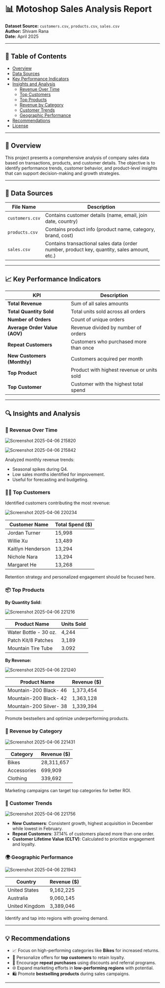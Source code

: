 # 📊 Motoshop Sales Analysis Report

**Dataset Source:** `customers.csv`, `products.csv`, `sales.csv`  
**Author:** Shivam Rana  
**Date:** April 2025

---

## 📌 Table of Contents
- [Overview](#overview)
- [Data Sources](#data-sources)
- [Key Performance Indicators](#key-performance-indicators)
- [Insights and Analysis](#insights-and-analysis)
  - [Revenue Over Time](#revenue-over-time)
  - [Top Customers](#top-customers)
  - [Top Products](#top-products)
  - [Revenue by Category](#revenue-by-category)
  - [Customer Trends](#customer-trends)
  - [Geographic Performance](#geographic-performance)
- [Recommendations](#recommendations)
- [License](#license)

---

## 📖 Overview

This project presents a comprehensive analysis of company sales data based on transactions, products, and customer details. The objective is to identify performance trends, customer behavior, and product-level insights that can support decision-making and growth strategies.

---

## 📂 Data Sources

| File Name           | Description                                        |
|---------------------|----------------------------------------------------|
| `customers.csv` | Contains customer details (name, email, join date, country) |
| `products.csv`  | Contains product info (product name, category, brand, cost) |
| `sales.csv`    | Contains transactional sales data (order number, product key, quantity, sales amount, etc.) |

---

## 📈 Key Performance Indicators

| KPI                          |  Description                                      |
|------------------------------|---------------------------------------------------|
| **Total Revenue**            | Sum of all sales amounts                          |
| **Total Quantity Sold**      | Total units sold across all orders                |
| **Number of Orders**         | Count of unique orders                            |
| **Average Order Value (AOV)**| Revenue divided by number of orders               |
| **Repeat Customers**         | Customers who purchased more than once            |
| **New Customers (Monthly)**  | Customers acquired per month                      |
| **Top Product**              | Product with highest revenue or units sold        |
| **Top Customer**             | Customer with the highest total spend             |

---

## 🔍 Insights and Analysis

### 📆 Revenue Over Time

![Screenshot 2025-04-06 215820](https://github.com/user-attachments/assets/7a32ce4a-e326-4572-8b3a-fcc6c918350d)

![Screenshot 2025-04-06 215842](https://github.com/user-attachments/assets/d22529f8-fad9-4fd5-84b2-e726fd4845c2)

Analyzed monthly revenue trends:
- Seasonal spikes during Q4.
- Low sales months identified for improvement.
- Useful for forecasting and budgeting.

### 🧑‍💼 Top Customers

Identified customers contributing the most revenue:

![Screenshot 2025-04-06 220234](https://github.com/user-attachments/assets/9d623f01-34ac-44dd-bb83-74843ed0580f)

| Customer Name     | Total Spend ($)  |
|-------------------|------------------|
| Jordan Turner     | 15,998           |
| Willie Xu         | 13,489           |
| Kaitlyn Henderson | 13,294           |
| Nichole Nara      | 13,294           |
| Margaret He       | 13,268           |

Retention strategy and personalized engagement should be focused here.

### 📦 Top Products

**By Quantity Sold:**

![Screenshot 2025-04-06 221216](https://github.com/user-attachments/assets/a0c109d9-685d-4cd7-adfc-f7bb19e60a3b)


|    Product Name      | Units Sold |
|----------------------|------------|
| Water Bottle - 30 oz.| 4,244      |
| Patch Kit/8 Patches  | 3,189      |
|  Mountain Tire Tube  | 3.092      |

**By Revenue:**

![Screenshot 2025-04-06 221240](https://github.com/user-attachments/assets/f9e9fa29-5bac-43ea-9847-5f7648563452)


|      Product Name       | Revenue ($)  |
|-------------------------|--------------|
| Mountain-200 Black- 46	|  1,373,454   |
|  Mountain-200 Black- 42	|  1,363,128   |
|  Mountain-200 Silver- 38|	 1,339,394   | 

Promote bestsellers and optimize underperforming products.

### 🧾 Revenue by Category

![Screenshot 2025-04-06 221431](https://github.com/user-attachments/assets/a0dcab8e-0a24-492d-b656-76add76caec0)

| Category      | Revenue ($) |
|---------------|-------------|
|   Bikes	      | 28,311,657  |
|   Accessories	| 699,909     |
|   Clothing	  | 339,692     |

Marketing campaigns can target top categories for better ROI.

### 👥 Customer Trends

![Screenshot 2025-04-06 221756](https://github.com/user-attachments/assets/67f46a74-48a9-4107-b1ce-163369ef13fe)


- **New Customers**: Consistent growth, highest acquisition in December while lowest in February.
- **Repeat Customers**: 37.14% of customers placed more than one order.
- **Customer Lifetime Value (CLTV)**: Calculated to prioritize engagement and loyalty.

### 🌍 Geographic Performance

![Screenshot 2025-04-06 221943](https://github.com/user-attachments/assets/ca7f8578-6814-4be8-b3de-d05b1bef1e47)


| Country        | Revenue ($)  |
|----------------|--------------|
| United States	 |  9,162,225   |
| Australia	     |  9,060,145   |
| United Kingdom |	3,389,046   |

Identify and tap into regions with growing demand.

---

## 💡 Recommendations

- 📈 Focus on high-performing categories like **Bikes** for increased returns.
- 🎯 Personalize offers for **top customers** to retain loyalty.
- 🔁 Encourage **repeat purchases** using discounts and referral programs.
- 🌐 Expand marketing efforts in **low-performing regions** with potential.
- 🛍️ Promote **bestselling products** during sales campaigns.

---

